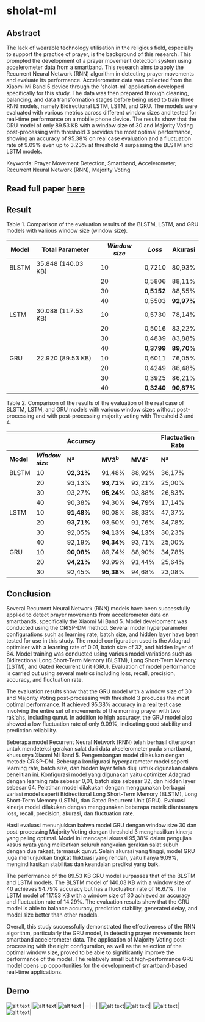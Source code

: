 # sholat-ml
## Abstract
The lack of wearable technology utilisation in the religious field, especially to support the practice of prayer, is the background of this research. This prompted the development of a prayer movement detection system using accelerometer data from a smartband. This research aims to apply the Recurrent Neural Network (RNN) algorithm in detecting prayer movements and evaluate its performance. Accelerometer data was collected from the Xiaomi Mi Band 5 device through the ‘sholat-ml’ application developed specifically for this study. The data was then prepared through cleaning, balancing, and data transformation stages before being used to train three RNN models, namely Bidirectional LSTM, LSTM, and GRU. The models were evaluated with various metrics across different window sizes and tested for real-time performance on a mobile phone device. The results show that the GRU model of only 89.53 KB with a window size of 30 and Majority Voting post-processing with threshold 3 provides the most optimal performance, showing an accuracy of 95.38% on real case evaluation and a fluctuation rate of 9.09% even up to 3.23% at threshold 4 surpassing the BLSTM and LSTM models.

Keywords: Prayer Movement Detection, Smartband, Accelerometer, Recurrent Neural Network (RNN), Majority Voting

## Read full paper [here](https://digilib.uinsgd.ac.id/98494/)

## Result
Table 1. Comparison of the evaluation results of the BLSTM, LSTM, and GRU models with various window size (window size).

| **Model** | **Total Parameter**    | **_Window size_** | **_Loss_** | **Akurasi** |
| --------- | ---------------------- | ----------------- | ---------- | ----------- |
| BLSTM     | 35.848 (140.03 KB)     | 10                | 0,7210     | 80,93%      |
||| 20        | 0,5806                 | 88,11%            |
||| 30        | **0,5152**                 | 88,55%            |
||| 40        | 0,5503                 | **92,97%**            |
| LSTM      | 30.088 (117.53 KB)     | 10                | 0,5730     | 78,14%      |
||| 20        | 0,5016                 | 83,22%            |
||| 30        | 0,4839                 | 83,88%            |
||| 40        | **0,3799**                 | **89,70%**            |
| GRU       | 22.920  (89.53 KB) | 10                | 0,6011     | 76,05%      |
||| 20        | 0,4249                 | 86,48%            |
||| 30        | 0,3925                 | 86,21%            |
||| 40        | **0,3240**                 | **90,87%**            |

Table 2. Comparison of the results of the evaluation of the real case of BLSTM, LSTM, and GRU models with various window sizes without post-processing and with post-processing majority voting with Threshold 3 and 4.

|  |  | Accuracy |  | | Fluctuation Rate |  |  |
| --- | --- | --- | --- | --- | --- | --- | --- |
| **Model** | **_Window size_** | **N<sup>a</sup>** | **MV3<sup>b</sup>** | **MV4<sup>c</sup>** | **N<sup>a</sup>** | **MV3<sup>b</sup>** | **MV4<sup>c</sup>** |
| BLSTM | 10  | **92,31%** | 91,48% | 88,92% | 36,17% | **17,14%** | 19,44% |
|     | 20  | 93,13% | **93,71%** | 92,21% | 25,00% | 12,50% | **9,68%** |
|     | 30  | 93,27% | **95,24%** | 93,88% | 26,83% | 6,67% | **3,33%** |
|     | 40  | 90,38% | 94,30% | **94,79%** | 17,14% | **13,33%** | 16,67% |
| LSTM | 10  | **91,48%** | 90,08% | 88,33% | 47,37% | **21,05%** | 23,68% |
|     | 20  | **93,71%** | 93,60% | 91,76% | 34,78% | **15,15%** | 20,00% |
|     | 30  | 92,05% | **94,13%** | **94,13%** | 30,23% | **9,68%** | 14,29% |
|     | 40  | 92,19% | **94,34%** | 93,71% | 25,00% | 10,00% | **6,67%** |
| GRU | 10  | **90,08%** | 89,74% | 88,90% | 34,78% | **25,00%** | 30,56% |
|     | 20  | **94,21%** | 93,99% | 91,44% | 25,64% | **14,71%** | 19,44% |
|     | 30  | 92,45% | **95,38%** | 94,68% | 23,08% | 9,09% | **3,23%** |

## Conclusion
Several Recurrent Neural Network (RNN) models have been successfully applied to detect prayer movements from accelerometer data on smartbands, specifically the Xiaomi Mi Band 5. Model development was conducted using the CRISP-DM method. Several model hyperparameter configurations such as learning rate, batch size, and hidden layer have been tested for use in this study. The model configuration used is the Adagrad optimiser with a learning rate of 0.01, batch size of 32, and hidden layer of 64. Model training was conducted using various model variations such as Bidirectional Long Short-Term Memory (BLSTM), Long Short-Term Memory (LSTM), and Gated Recurrent Unit (GRU). Evaluation of model performance is carried out using several metrics including loss, recall, precision, accuracy, and fluctuation rate.

The evaluation results show that the GRU model with a window size of 30 and Majority Voting post-processing with threshold 3 produces the most optimal performance. It achieved 95.38% accuracy in a real test case involving the entire set of movements of the morning prayer with two rak'ahs, including qunut. In addition to high accuracy, the GRU model also showed a low fluctuation rate of only 9.09%, indicating good stability and prediction reliability. 

Beberapa model Recurrent Neural Network (RNN) telah berhasil diterapkan untuk mendeteksi gerakan salat dari data akselerometer pada smartband, khususnya Xiaomi Mi Band 5. Pengembangan model dilakukan dengan metode CRISP-DM. Beberapa konfigurasi hyperparameter model seperti learning rate, batch size, dan hidden layer telah diuji untuk digunakan dalam penelitian ini. Konfigurasi model yang digunakan yaitu optimizer Adagrad dengan learning rate sebesar 0,01, batch size sebesar 32, dan hidden layer sebesar 64. Pelatihan model dilakukan dengan menggunakan berbagai variasi model seperti Bidirectional Long Short-Term Memory (BLSTM), Long Short-Term Memory (LSTM), dan Gated Recurrent Unit (GRU). Evaluasi kinerja model dilakukan dengan menggunakan beberapa metrik diantaranya loss, recall, precision, akurasi, dan fluctuation rate.

Hasil evaluasi menunjukkan bahwa model GRU dengan window size 30 dan post-processing Majority Voting dengan threshold 3 menghasilkan kinerja yang paling optimal. Model ini mencapai akurasi 95,38% dalam pengujian kasus nyata yang melibatkan seluruh rangkaian gerakan salat subuh dengan dua rakaat, termasuk qunut. Selain akurasi yang tinggi, model GRU juga menunjukkan tingkat fluktuasi yang rendah, yaitu hanya 9,09%, mengindikasikan stabilitas dan keandalan prediksi yang baik. 

The performance of the 89.53 KB GRU model surpasses that of the BLSTM and LSTM models.  The BLSTM model of 140.03 KB with a window size of 40 achieves 94.79% accuracy but has a fluctuation rate of 16.67%.  The LSTM model of 117.53 KB with a window size of 30 achieved an accuracy and fluctuation rate of 14.29%. The evaluation results show that the GRU model is able to balance accuracy, prediction stability, generated delay, and model size better than other models.

Overall, this study successfully demonstrated the effectiveness of the RNN algorithm, particularly the GRU model, in detecting prayer movements from smartband accelerometer data. The application of Majority Voting post-processing with the right configuration, as well as the selection of the optimal window size, proved to be able to significantly improve the performance of the model. The relatively small but high-performance GRU model opens up opportunities for the development of smartband-based real-time applications.

## Demo
![alt text](assets/demo-large-screen.png)
|![alt text](assets/demo-6.png)|![alt text](assets/demo-1.png)
|--|--|
|![alt text](assets/demo-2.png)|![alt text](assets/demo-3.png)|
|![alt text](assets/demo-4.png)|![alt text](assets/demo-5.png)|
